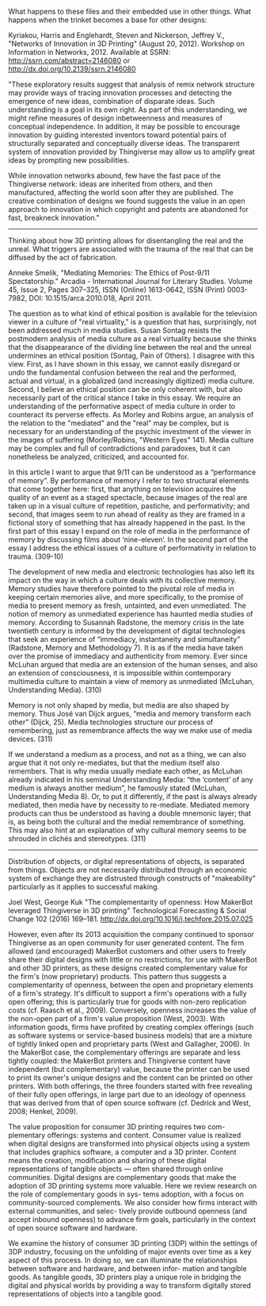What happens to these files and their embedded use in other things. What happens when the trinket becomes a base for other designs:

Kyriakou, Harris and Englehardt, Steven and Nickerson, Jeffrey V., "Networks of Innovation in 3D Printing" (August 20, 2012). Workshop on Information in Networks, 2012. Available at SSRN: http://ssrn.com/abstract=2146080 or http://dx.doi.org/10.2139/ssrn.2146080
"These exploratory results suggest that analysis of remix network structure may provide ways of tracing innovation processes and detecting the emergence of new ideas, combination of disparate ideas. Such understanding is a goal in its own right. As part of this understanding, we might refine measures of design inbetweenness and measures of conceptual independence. In addition, it may be possible to encourage innovation by guiding interested inventors toward potential pairs of structurally separated and conceptually diverse ideas. The transparent system of innovation provided by Thingiverse may allow us to amplify great ideas by prompting new possibilities.

While innovation networks abound, few have the fast pace of the Thingiverse network: ideas are inherited from others, and then manufactured, affecting the world soon after they are published. The creative combination of designs we found suggests the value in an open approach to innovation in which copyright and patents are abandoned for fast, breakneck innovation."


----

Thinking about how 3D printing allows for disentangling the real and the unreal. What triggers are associated with the trauma of the real that can be diffused by the act of fabrication.

Anneke Smelik, "Mediating Memories: The Ethics of Post-9/11 Spectatorship." Arcadia - International Journal for Literary Studies. Volume 45, Issue 2, Pages 307–325, ISSN (Online) 1613-0642, ISSN (Print) 0003-7982, DOI: 10.1515/arca.2010.018, April 2011.


The question as to what kind of ethical position is available for the television viewer in a culture of "real virtuality," is a question that has, surprisingly, not been addressed much in media studies. Susan Sontag resists the postmodern analysis of media culture as a real virtuality because she thinks that the disappearance of the dividing line between the real and the unreal undermines an ethical position (Sontag, Pain of Others). I disagree with this view. First, as I have shown in this essay, we cannot easily disregard or undo the fundamental confusion between the real and the performed, actual and virtual, in a globalized (and increasingly digitized) media culture. Second, I believe an ethical position can be only coherent with, but also necessarily part of the critical stance I take in this essay. We require an understanding of the performative aspect of media culture in order to counteract its perverse effects. As Morley and Robins argue, an analysis of the relation to the "mediated" and the "real" may be complex, but is necessary for an understanding of the psychic investment of the viewer in the images of suffering (Morley/Robins, "Western Eyes" 141). Media culture may be complex and full of contradictions and paradoxes, but it can nonetheless be analyzed, criticized, and accounted for.

In this article I want to argue that 9/11 can be understood as a “performance of memory”. By performance of memory I refer to two structural elements that come together here: first, that anything on television acquires the quality of an event as a staged spectacle, because images of the real are taken up in a visual culture of repetition, pastiche, and performativity; and second, that images seem to run ahead of reality as they are framed in a fictional story of something that has already happened in the past. In the first part of this essay I expand on the role of media in the performance of memory by discussing films about ‘nine-eleven’. In the second part of the essay I address the ethical issues of a culture of performativity in relation to trauma. (309-10)

The development of new media and electronic technologies has also left its impact on the way in which a culture deals with its collective memory. Memory studies have therefore pointed to the pivotal role of media in keeping certain memories alive, and more specifically, to the promise of media to present memory as fresh, untainted, and even unmediated. The notion of memory as unmediated experience has haunted media studies of memory. According to  Susannah Radstone, the memory crisis in the late twentieth century is informed by the development of digital technologies that seek an experience of “immediacy, instantaneity and simultaneity” (Radstone, Memory and Methodology 7). It is as if the media have taken over the promise of immediacy and authenticity from memory. Ever since McLuhan argued that media are an extension of the human senses, and also an extension of consciousness, it is impossible within contemporary multimedia culture to maintain a view of memory as unmediated (McLuhan, Understanding Media). (310)

Memory is not only shaped by media, but media are also shaped by memory. Thus José van Dijck argues, “media and memory transform each other” (Dijck, 25). Media technologies structure our process of remembering, just as remembrance affects the way we make use of media devices. (311)

If we understand a medium as a process, and not as a thing, we can also argue that it not only re-mediates, but that the medium itself also remembers. That is why media usually mediate each other, as McLuhan already indicated in his seminal Understanding Media: “the ‘content’ of any medium is always another medium”, he famously stated (McLuhan, Understanding Media 8). Or, to put it differently, if the past is always already mediated, then media have by necessity to re-mediate. Mediated memory products can thus be understood as having a double mnemonic layer; that is, as being both the cultural and the medial remembrance of something. This may also hint at an explanation of why cultural memory seems to be shrouded in clichés and stereotypes. (311)

----

Distribution of objects, or digital representations of objects, is separated from things. Objects are not necessarily distributed through an economic system of exchange they are distrusted through constructs of "makeability" particularly as it applies to successful making.

Joel West, George Kuk "The complementarity of openness: How MakerBot leveraged Thingiverse in 3D printing" Technological Forecasting & Social Change 102 (2016) 169–181. http://dx.doi.org/10.1016/j.techfore.2015.07.025

However, even after its 2013 acquisition the company continued to sponsor Thingiverse as an open community for user generated content. The firm allowed (and encouraged) MakerBot customers and other users to freely share their digital designs with little or no restrictions, for use with MakerBot and other 3D printers, as these designs created complementary value for the firm's (now proprietary) products.This pattern thus suggests a complementarity of openness, between the open and proprietary elements of a firm's strategy. It's difficult to support a firm's operations with a fully open offering; this is particularly true for goods with non-zero replication costs (cf. Raasch et al., 2009). Conversely, openness increases the value of the non-open part of a firm's value proposition (West, 2003). With information goods, firms have profited by creating complex offerings (such as software systems or service-based business models) that are a mixture of tightly linked open and proprietary parts (West and Gallagher, 2006).In the MakerBot case, the complementary offerings are separate and less tightly coupled: the MakerBot printers and Thingiverse content have independent (but complementary) value, because the printer can be used to print its owner's unique designs and the content can be printed on other printers. With both offerings, the three founders started with free revealing of their fully open offerings, in large part due to an ideology of openness that was derived from that of open source software (cf. Dedrick and West, 2008; Henkel, 2009).

The value proposition for consumer 3D printing requires two com- plementary offerings: systems and content. Consumer value is realized when digital designs are transformed into physical objects using a system that includes graphics software, a computer and a 3D printer. Content means the creation, modification and sharing of these digital representations of tangible objects — often shared through online communities. Digital designs are complementary goods that make the adoption of 3D printing systems more valuable.Here we review research on the role of complementary goods in sys- tems adoption, with a focus on community-sourced complements. We also consider how firms interact with external communities, and selec- tively provide outbound openness (and accept inbound openness) to advance firm goals, particularly in the context of open source software and hardware.

We examine the history of consumer 3D printing (3DP) within the settings of 3DP industry, focusing on the unfolding of major events over time as a key aspect of this process. In doing so, we can illuminate the relationships between software and hardware, and between infor- mation and tangible goods. As tangible goods, 3D printers play a unique role in bridging the digital and physical worlds by providing a way to transform digitally stored representations of objects into a tangible good.



